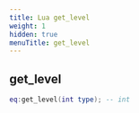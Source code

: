 ```yaml
---
title: Lua get_level
weight: 1
hidden: true
menuTitle: get_level
---
```

## get_level
```lua
eq:get_level(int type); -- int
```